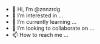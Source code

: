 - 👋 Hi, I’m @znnzrdg
- 👀 I’m interested in ...
- 🌱 I’m currently learning ...
- 💞️ I’m looking to collaborate on ...
- 📫 How to reach me ...

<!---
znnzrdg/znnzrdg is a ✨ special ✨ repository because its `README.md` (this file) appears on your GitHub profile.
You can click the Preview link to take a look at your changes.
--->
